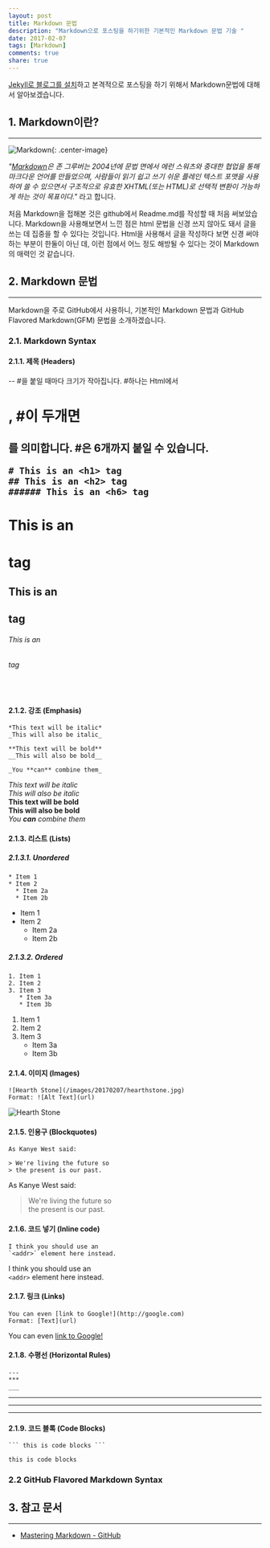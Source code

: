 ```yaml
---
layout: post
title: Markdown 문법
description: "Markdown으로 포스팅을 하기위한 기본적인 Markdown 문법 기술 "
date: 2017-02-07
tags: [Markdown]
comments: true
share: true
---
```

[Jekyll로 블로그를 설치](http://minseokism.github.io/2017-01-21/jekyll_01/)하고 본격적으로 포스팅을 하기 위해서 Markdown문법에 대해서 알아보겠습니다.

## 1. Markdown이란?
----
![Markdown](/images/20170207/rsz-markdown-mark.png){: .center-image}

_"[Markdown](https://ko.wikipedia.org/wiki/%EB%A7%88%ED%81%AC%EB%8B%A4%EC%9A%B4)은 존 그루버는 2004년에 문법 면에서 에런 스워츠와 중대한 협업을 통해 마크다운 언어를 만들었으며, 사람들이 읽기 쉽고 쓰기 쉬운 플레인 텍스트 포맷을 사용하여 쓸 수 있으면서 구조적으로 유효한 XHTML(또는 HTML)로 선택적 변환이 가능하게 하는 것이 목표이다."_ 라고 합니다.  

처음 Markdown을 접해본 것은 github에서 Readme.md를 작성할 때 처음 써보았습니다. Markdown을 사용해보면서 느낀 점은 html 문법을 신경 쓰지 않아도 돼서 글을 쓰는 데 집중을 할 수 있다는 것입니다. Html을 사용해서 글을 작성하다 보면 신경 써야 하는 부분이 한둘이 아닌 데, 이런 점에서 어느 정도 해방될 수 있다는 것이 Markdown의 매력인 것 같습니다. 

## 2. Markdown 문법
----
Markdown을 주로 GitHub에서 사용하니, 기본적인 Markdown 문법과 GitHub Flavored Markdown(GFM) 문법을 소개하겠습니다.

### 2.1. Markdown Syntax
#### 2.1.1. 제목 (Headers)
--  #을 붙일 때마다 크기가 작아집니다. #하나는 Html에서 <h1>, #이 두개면 <h2>를 의미합니다. #은 6개까지 붙일 수 있습니다.

```
# This is an <h1> tag
## This is an <h2> tag
###### This is an <h6> tag
```
# This is an <h1> tag  
## This is an <h2> tag  
###### This is an <h6> tag  
　
#### 2.1.2. 강조 (Emphasis)
```
*This text will be italic*
_This will also be italic_

**This text will be bold**
__This will also be bold__

_You **can** combine them_
```

*This text will be italic*  
_This will also be italic_  
**This text will be bold**  
__This will also be bold__  
_You **can** combine them_

#### 2.1.3. 리스트 (Lists)
##### 2.1.3.1. Unordered  
```
* Item 1
* Item 2
  * Item 2a
  * Item 2b
```
* Item 1
* Item 2
  * Item 2a
  * Item 2b

##### 2.1.3.2. Ordered  
```
1. Item 1
2. Item 2
3. Item 3
   * Item 3a
   * Item 3b
```
1. Item 1
2. Item 2
3. Item 3
   * Item 3a
   * Item 3b

#### 2.1.4. 이미지 (Images)
```
![Hearth Stone](/images/20170207/hearthstone.jpg)
Format: ![Alt Text](url)
```
![Hearth Stone](/images/20170207/hearthstone.jpg)
#### 2.1.5. 인용구 (Blockquotes)
```
As Kanye West said:

> We're living the future so
> the present is our past.
```
As Kanye West said:

> We're living the future so  
> the present is our past.

#### 2.1.6. 코드 넣기 (Inline code)
```
I think you should use an
`<addr>` element here instead.
```
I think you should use an  
`<addr>` element here instead.

#### 2.1.7. 링크 (Links)
```
You can even [link to Google!](http://google.com)
Format: [Text](url)
```
You can even [link to Google!](http://google.com)

#### 2.1.8. 수평선 (Horizontal Rules)
```
---  
***  
___  
```

---  
***  
___  

#### 2.1.9. 코드 블록 (Code Blocks)
```
``` this is code blocks ```  
```

```
this is code blocks
```


### 2.2 GitHub Flavored Markdown Syntax


## 3. 참고 문서
----
- [Mastering Markdown - GitHub](https://guides.github.com/features/mastering-markdown/)